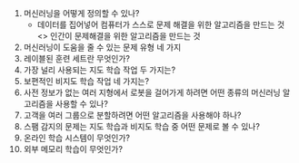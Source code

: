1. 머신러닝을 어떻게 정의할 수 있나?
   - 데이터를 집어넣어 컴퓨터가 스스로 문제 해결을 위한 알고리즘을 만드는 것 <> 인간이 문제해결을 위한 알고리즘을 만드는 것
3. 머신러닝이 도움을 줄 수 있는 문제 유형 네 가지
4. 레이블된 훈련 세트란 무엇인가?
5. 가장 널리 사용되는 지도 학습 작업 두 가지는?
6. 보편적인 비지도 학습 작업 네 가지는?
7. 사전 정보가 없는 여러 지형에서 로봇을 걸어가게 하려면 어떤 종류의 머신러닝 알고리즘을 사용할 수 있나?
8. 고객을 여러 그룹으로 분할하려면 어떤 알고리즘을 사용해야 하나?
9. 스팸 감지의 문제는 지도 학습과 비지도 학습 중 어떤 문제로 볼 수 있나?
10. 온라인 학습 시스템이 무엇인가?
11. 외부 메모리 학습이 무엇인가?
